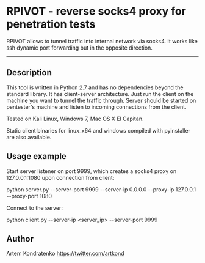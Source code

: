 RPIVOT - reverse socks4 proxy for penetration tests
===================


RPIVOT allows to tunnel traffic into internal network via socks4. It works like ssh dynamic port forwarding but in the opposite direction. 


----------


Description
-------------

This tool is written in Python 2.7 and has no dependencies beyond the standard library. It has client-server architecture. Just run the client on the machine you want to tunnel the traffic through. Server should be started on pentester's machine and listen to incoming connections from the client.

Tested on Kali Linux, Windows 7, Mac OS X El Capitan.

Static client binaries for linux_x64 and windows compiled with pyinstaller are also available.

Usage example
-------------

Start server listener on port 9999, which creates a socks4 proxy on 127.0.0.1:1080 upon connection from client:

python server.py --server-port 9999 --server-ip 0.0.0.0 --proxy-ip 127.0.0.1 --proxy-port 1080

Connect to the server:

python client.py --server-ip <server_ip> --server-port 9999 

Author
------

Artem Kondratenko https://twitter.com/artkond